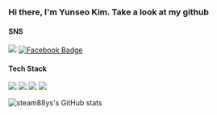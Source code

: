 

<!--
**steam88ys/steam88ys** is a ✨ _special_ ✨ repository because its `README.md` (this file) appears on your GitHub profile.

Here are some ideas to get you started:

- 🔭 I’m currently working on ...
- 🌱 I’m currently learning ...
- 👯 I’m looking to collaborate on ...
- 🤔 I’m looking for help with ...
- 💬 Ask me about ...
- 📫 How to reach me: ...
- 😄 Pronouns: ...
- ⚡ Fun fact: ...
-->
### Hi there, I'm Yunseo Kim. Take a look at my github


#### SNS
<a href="https://www.instagram.com/ycoshia_db/" target="_blank"><img src="https://img.shields.io/badge/instagram-E4405F?style=flat-square&logo=instagram&logoColor=white"></a>  [![Facebook Badge](https://img.shields.io/badge/facebook-1877f2?style=flat-square&logo=facebook&logoColor=white&link=https://www.facebook.com/김윤서)](https://www.facebook.com/profile.php?id=100064423413087)

#### Tech Stack
<img src="https://img.shields.io/badge/JAVA-007396?style=flat-square&logo=java&logoColor=white">  <img src="https://img.shields.io/badge/c-%2300599C.svg?style=flat-square&logo=c&logoColor=white"> <img src="https://img.shields.io/badge/HTML5-E34F26?style=flat-square&logo=HTML5&logoColor=white" />  <img src="https://img.shields.io/badge/css-1572B6?style=flat-square&logo=css3&logoColor=white=white" />  

![steam88ys's GitHub stats](https://github-readme-stats.vercel.app/api?username=steam88ys&show_icons=true&theme=omni)
